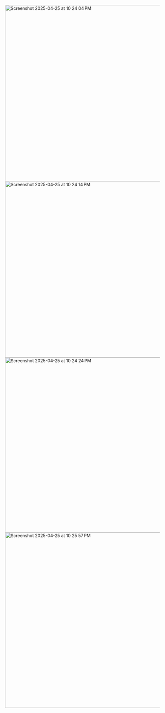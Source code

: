 <img width="572" alt="Screenshot 2025-04-25 at 10 24 04 PM" src="https://github.com/user-attachments/assets/965f26e4-388d-4a1d-89e5-51b0bdaa7293" />
<img width="572" alt="Screenshot 2025-04-25 at 10 24 14 PM" src="https://github.com/user-attachments/assets/bc661937-b6b4-4eb3-aad1-94a68438e9fb" />
<img width="568" alt="Screenshot 2025-04-25 at 10 24 24 PM" src="https://github.com/user-attachments/assets/1406d731-96e1-4e19-bed1-f1f04575e1c5" />
<img width="570" alt="Screenshot 2025-04-25 at 10 25 57 PM" src="https://github.com/user-attachments/assets/c9e1c2db-3eb3-475e-a990-383602ec84a0" />

